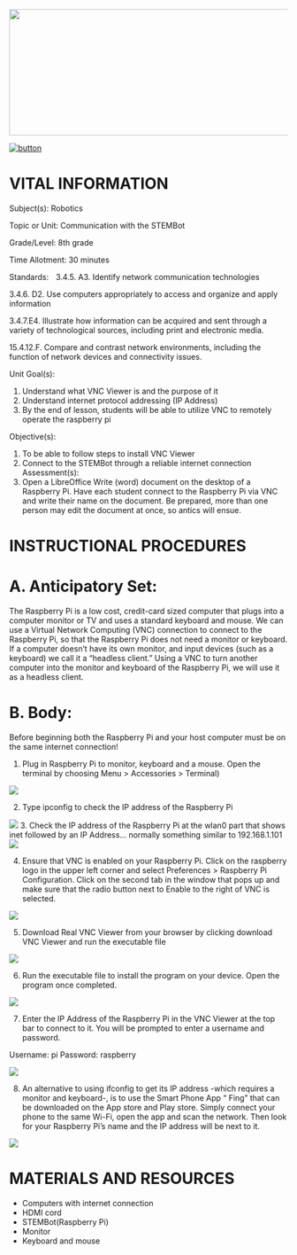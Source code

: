 <img src=https://raw.githubusercontent.com/BotDevLLC/BotDevCurriculum/master/Pictures/Botdev.png height="228" width="980">

[![button](https://raw.githubusercontent.com/BotDevLLC/BotDevCurriculum/master/Pictures/back_button.png)](https://github.com/BotDevLLC/BotDevCurriculum/blob/master/Curriculum/Week_1/readme.md)

# VITAL INFORMATION
Subject(s):  Robotics

Topic or Unit: Communication with the STEMBot

Grade/Level: 8th grade

Time Allotment: 30 minutes

Standards:           3.4.5. A3. Identify network communication technologies

3.4.6. D2. Use computers appropriately to access and organize and apply information 


  3.4.7.E4.  Illustrate how information can be acquired and sent through a variety of technological sources, including print and electronic media.  
  
  15.4.12.F. Compare and contrast network environments, including the function of network devices and connectivity issues.
  
Unit Goal(s):  
1.	Understand what VNC Viewer is and the purpose of it
2.	Understand internet protocol addressing (IP Address)
3.	By the end of lesson, students will be able to utilize VNC to remotely operate the raspberry pi

Objective(s):    
1.	To be able to follow steps to install VNC Viewer 
2.	Connect to the STEMBot through a reliable internet connection
Assessment(s):   
1.	Open a LibreOffice Write (word) document on the desktop of a Raspberry Pi.  Have each student connect to the Raspberry Pi via VNC and write their name on the document.  Be prepared, more than one person may edit the document at once, so antics will ensue.    


# INSTRUCTIONAL PROCEDURES 
  # A.	Anticipatory Set: 
  The Raspberry Pi is a low cost, credit-card sized computer that plugs into a computer monitor or TV and uses a standard keyboard and mouse. We can use a Virtual Network Computing (VNC) connection to connect to the Raspberry Pi, so that the Raspberry Pi does not need a monitor or keyboard. If a computer doesn’t have its own monitor, and input devices (such as a keyboard) we call it a “headless client.”  Using a VNC to turn another computer into the monitor and keyboard of the Raspberry Pi, we will use it as a headless client.
  
  # B. Body: 
Before beginning both the Raspberry Pi and your host computer must be on the same internet connection!
1.	Plug in Raspberry Pi to monitor, keyboard and a mouse. Open the terminal by choosing Menu > Accessories > Terminal)
<img src=https://raw.githubusercontent.com/BotDevLLC/BotDevCurriculum/master/Pictures/pic%201.png>

2.	Type ipconfig to check the IP address of the Raspberry Pi
<img src=https://raw.githubusercontent.com/BotDevLLC/BotDevCurriculum/master/Pictures/pic%202.png>
3.	Check the IP address of the Raspberry Pi at the wlan0 part that shows inet followed by an IP Address... normally something similar to 192.168.1.101
<img src=https://raw.githubusercontent.com/BotDevLLC/BotDevCurriculum/master/Pictures/pic%203.png>

4.	Ensure that VNC is enabled on your Raspberry Pi.  Click on the raspberry logo in the upper left corner and select Preferences > Raspberry Pi Configuration.  Click on the second tab in the window that pops up and make sure that the radio button next to Enable to the right of VNC is selected.
<img src=https://raw.githubusercontent.com/BotDevLLC/BotDevCurriculum/master/Pictures/pic%204.png>


5.	Download Real VNC Viewer from your browser by clicking download VNC Viewer and run the executable file
<img src=https://raw.githubusercontent.com/BotDevLLC/BotDevCurriculum/master/Pictures/pic%205.png>

6.	Run the executable file to install the program on your device. Open the program once completed.
<img src=https://raw.githubusercontent.com/BotDevLLC/BotDevCurriculum/master/Pictures/pic%206.png>

7.	Enter the IP Address of the Raspberry Pi in the VNC Viewer at the top bar to connect to it. You will be prompted to enter a username and password.

Username: pi
Password: raspberry

<img src=https://raw.githubusercontent.com/BotDevLLC/BotDevCurriculum/master/Pictures/pic%207.png>


8.	An alternative to using ifconfig to get its IP address -which requires a monitor and keyboard-, is to use the Smart Phone App “ Fing” that can be downloaded on the App store and Play store.  Simply connect your phone to the same Wi-Fi, open the app and scan the network.  Then look for your Raspberry Pi’s name and the IP address will be next to it.
<img src=https://raw.githubusercontent.com/BotDevLLC/BotDevCurriculum/master/Pictures/pic%208.png>



# MATERIALS AND RESOURCES
* Computers with internet connection
* HDMI cord
* STEMBot(Raspberry Pi)
* Monitor
* Keyboard and mouse



